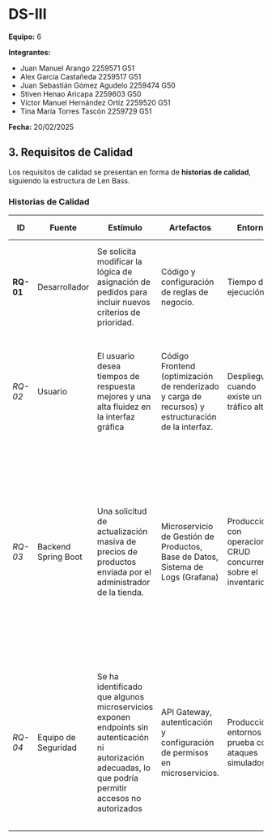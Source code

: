 # DS-III

**Equipo:** 6

**Integrantes:**
- Juan Manuel Arango 2259571 G51
- Alex García Castañeda 2259517 G51
- Juan Sebastián Gómez Agudelo 2259474 G50
- Stiven Henao Aricapa 2259603 G50
- Víctor Manuel Hernández Ortíz 2259520 G51
- Tina María Torres Tascón 2259729 G51
  
**Fecha:** 20/02/2025  

## 3. Requisitos de Calidad  
Los requisitos de calidad se presentan en forma de **historias de calidad**, siguiendo la estructura de Len Bass.

### **Historias de Calidad**
| **ID**   | **Fuente** | **Estímulo** | **Artefactos** | **Entorno** | **Respuesta** | **Medida de Respuesta** |
|----------|-----------|-------------|---------------|------------|-------------|-----------------|
| **RQ-01** | Desarrollador | Se solicita modificar la lógica de asignación de pedidos para incluir nuevos criterios de prioridad. | Código y configuración de reglas de negocio. | Tiempo de ejecución | Se debe modificar, probar y desplegar la nueva lógica de asignación. | El esfuerzo requerido no debe superar 2 horas de trabajo y no deben generarse más de 2 defectos nuevos. |
| *RQ-02* | Usuario | El usuario desea tiempos de respuesta mejores y una alta fluidez en la interfaz gráfica | Código Frontend (optimización de renderizado y carga de recursos) y estructuración de la interfaz. | Despliegue cuando existe un tráfico alto. | Se debe mejorar la estructura del codigo frontend con la finalidad de optimizar tiempos de carga | El tiempo de carga del frontend debe ser menor a 1.5 segundos en la mayoria de casos y considerando conexion a internet estable. |
| *RQ-03* | Backend Spring Boot | Una solicitud de actualización masiva de precios de productos enviada por el administrador de la tienda. | Microservicio de Gestión de Productos, Base de Datos, Sistema de Logs (Grafana) |Producción, con operaciones CRUD concurrentes sobre el inventario. | El microservicio procesa la actualización de precios en lotes para optimizar el uso de recursos y evitar bloqueos en la base de datos. Se genera un log detallado del proceso y se notifica al administrador cuando la operación finaliza| Tiempo de procesamiento de la actualización masiva (≤ 2 minutos para 1000 productos), porcentaje de actualizaciones exitosas (≥ 99%), tiempo de notificación al administrador (≤ 30 segundos después de completarse la operación).|
| *RQ-04* | Equipo de Seguridad| 	Se ha identificado que algunos microservicios exponen endpoints sin autenticación ni autorización adecuadas, lo que podría permitir accesos no autorizados | API Gateway, autenticación y configuración de permisos en microservicios. | Producción y entornos de prueba con ataques simulados. |Se debe implementar autenticación basada en JWT/OAuth2 en todos los microservicios, aplicar control de acceso basado en roles (RBAC) y restringir tráfico no autorizado en el API Gateway. | Todas las solicitudes a endpoints protegidos deben ser autenticadas y autorizadas correctamente, con una tasa de éxito del 100% en pruebas de seguridad con herramientas como OWASP ZAP o Burp Suite. |
